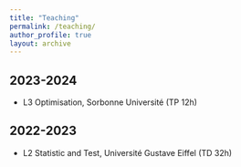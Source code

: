 ```yaml
---
title: "Teaching"
permalink: /teaching/
author_profile: true
layout: archive
---
```

## 2023-2024
- L3 Optimisation, Sorbonne Université (TP 12h)


## 2022-2023
- L2 Statistic and Test, Université Gustave Eiffel (TD 32h)

